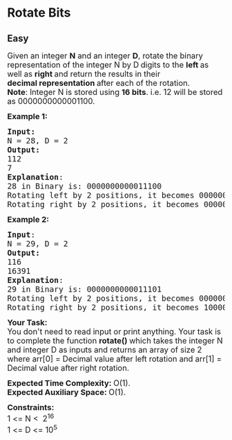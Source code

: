 # Rotate Bits
## Easy
<div class="problems_problem_content__Xm_eO"><p><span style="font-size: 18px;">Given an integer <strong>N</strong> and an integer <strong>D</strong>, rotate the binary representation of the integer N by D<strong> </strong>digits to the <strong>left </strong>as well as <strong>right </strong>and return the results in their <strong>decimal&nbsp;representation </strong>after each of the rotation.<br><strong>Note</strong>: Integer N is stored using <strong>16 bits</strong>. i.e. 12 will be stored as 0000</span><span style="font-size: 18px;">0000</span><span style="font-size: 18px;">0000</span><span style="font-size: 18px;">1100.</span></p>
<p><span style="font-size: 18px;"><strong>Example 1:</strong></span></p>
<pre><span style="font-size: 18px;"><strong>Input:</strong>
N = 28, D = 2
<strong>Output:
</strong>112
7
<strong>Explanation</strong>: <br>28 in Binary is: 0000000000011100
Rotating left by 2 positions, it becomes 0000000001110000 = 112 (in decimal).<br>Rotating right by 2 positions, it becomes 0000000000000111 = 7 (in decimal).</span>
</pre>
<p><span style="font-size: 18px;"><strong>Example 2:</strong></span></p>
<pre><span style="font-size: 18px;"><strong>Input</strong>: 
N = 29, D = 2
<strong>Output:</strong> 
116
16391
<strong>Explanation</strong>: <br>29 in Binary is: 0000000000011101
Rotating left by 2 positions, it becomes 0000000001110100 = 116 (in decimal).
Rotating right by 2 positions, it becomes 100000000000111 = 16391 (in decimal).
</span></pre>
<p><span style="font-size: 18px;"><strong>Your Task:</strong><br>You don't need to read input or print anything. Your task is to complete the function&nbsp;<strong>rotate()&nbsp;</strong>which takes the integer N and integer D as inputs and returns an array of size 2 where arr[0] = Decimal value after left rotation and arr[1] = Decimal value after right rotation.</span></p>
<p><span style="font-size: 18px;"><strong>Expected Time Complexity: </strong>O(1).<br><strong>Expected Auxiliary Space:&nbsp;</strong>O(1).</span></p>
<p><span style="font-size: 18px;"><strong>Constraints:</strong><br>1 &lt;= N &lt;&nbsp; 2<sup>16</sup><br>1 &lt;= D &lt;= 10<sup>5</sup></span></p></div>